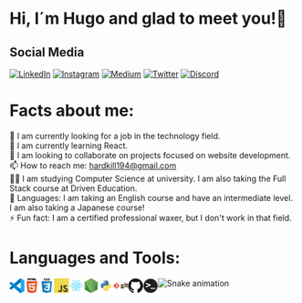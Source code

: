 # Hi, I´m Hugo and glad to meet you!👋

## Social Media

[![LinkedIn](https://img.shields.io/badge/LinkedIn-%230077B5.svg?logo=linkedin&logoColor=white)](https://linkedin.com/in/thicode) [![Instagram](https://img.shields.io/badge/Instagram-%23E4405F.svg?logo=Instagram&logoColor=white)](https://instagram.com/thi.code) [![Medium](https://img.shields.io/badge/Medium-12100E?logo=medium&logoColor=white)](https://medium.com/@docencia.thiago) [![Twitter](https://img.shields.io/badge/Twitter-%231DA1F2.svg?logo=Twitter&logoColor=white)](https://twitter.com/thi_code) [![Discord](https://img.shields.io/badge/Discord-%237289DA.svg?logo=discord&logoColor=white)](https://discord.gg/thicode#7343)

# Facts about me:

🔭 I am currently looking for a job in the technology field.<br />
🌱 I am currently learning React.<br />
👯 I am looking to collaborate on projects focused on website development.<br />
📫 How to reach me: hardkill194@gmail.com<br />
👨‍🎓 I am studying Computer Science at university. I am also taking the Full Stack course at Driven Education.<br />
📘 Languages: I am taking an English course and have an intermediate level. I am also taking a Japanese course!<br />
⚡ Fun fact: I am a certified professional waxer, but I don't work in that field.

# Languages and Tools:

<img align="left" alt="Visual Studio Code" width="26px" src="https://raw.githubusercontent.com/github/explore/80688e429a7d4ef2fca1e82350fe8e3517d3494d/topics/visual-studio-code/visual-studio-code.png" />
<img align="left" alt="HTML5" width="26px" src="https://raw.githubusercontent.com/github/explore/80688e429a7d4ef2fca1e82350fe8e3517d3494d/topics/html/html.png" />
<img align="left" alt="CSS3" width="26px" src="https://raw.githubusercontent.com/github/explore/80688e429a7d4ef2fca1e82350fe8e3517d3494d/topics/css/css.png" />
<img align="left" alt="JavaScript" width="26px" src="https://raw.githubusercontent.com/github/explore/80688e429a7d4ef2fca1e82350fe8e3517d3494d/topics/javascript/javascript.png" />
<img align="left" alt="React" width="26px" src="https://raw.githubusercontent.com/github/explore/80688e429a7d4ef2fca1e82350fe8e3517d3494d/topics/react/react.png" />
<img align="left" alt="Node.js" width="26px" src="https://raw.githubusercontent.com/github/explore/80688e429a7d4ef2fca1e82350fe8e3517d3494d/topics/nodejs/nodejs.png" />
<img align="left" alt="python" width="26px" src="https://raw.githubusercontent.com/github/explore/80688e429a7d4ef2fca1e82350fe8e3517d3494d/topics/python/python.png" />
<img align="left" alt="Git" width="26px" src="https://raw.githubusercontent.com/github/explore/80688e429a7d4ef2fca1e82350fe8e3517d3494d/topics/git/git.png" />
<img align="left" alt="GitHub" width="26px" src="https://raw.githubusercontent.com/github/explore/78df643247d429f6cc873026c0622819ad797942/topics/github/github.png" />
<img align="left" alt="Terminal" width="26px" src="https://raw.githubusercontent.com/github/explore/80688e429a7d4ef2fca1e82350fe8e3517d3494d/topics/terminal/terminal.png" />

![Snake animation](https://github.com/codethi/codethi/blob/output/github-contribution-grid-snake.svg)


